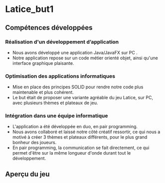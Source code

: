 # Latice_but1

## Compétences développées

### Réalisation d'un développement d’application

- Nous avons développé une application Java/JavaFX sur PC .
- Notre application repose sur un code métier orienté objet, ainsi qu'une interface graphique plaisante.

### Optimisation des applications informatiques

- Mise en place des principes SOLID pour rendre notre code plus maintenable et plus cohérent.
- Le but était de proposer une variante agréable du jeu Latice, sur PC, avec plusieurs thèmes et plateaux de jeu.

### Intégration dans une équipe informatique

- L'application a été développée en duo, en pair programming.
- Nous avons collaboré et laissé notre côté créatif ressortir, ce qui nous a motivé à créer 3 thèmes et plateaux différents, pour le plus grand bonheur des joueurs.
- En pair programming, la communication se fait directement, ce qui permet d'être sur la même longueur d'onde durant tout le développement.

## Aperçu du jeu
